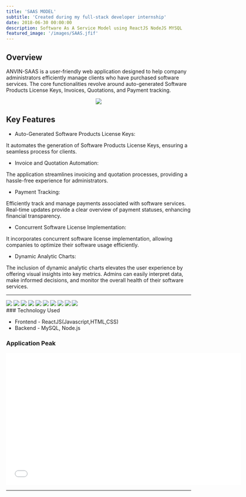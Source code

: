 ```yaml
---
title: 'SAAS MODEL'
subtitle: 'Created during my full-stack developer internship'
date: 2018-06-30 00:00:00
description: Software As A Service Model using ReactJS NodeJS MYSQL
featured_image: '/images/SAAS.jfif'
---
```



## Overview

ANVIN-SAAS is a user-friendly web application designed to help company administrators efficiently manage clients who have purchased software services. The core functionalities revolve around auto-generated Software Products License Keys, Invoices, Quotations, and Payment tracking.

<div style="display: flex; justify-content: center; align-items: center; text-align: center;">
	<img src="/images/S_STRUC.png">
</div>

## Key Features

* Auto-Generated Software Products License Keys:

It automates the generation of Software Products License Keys, ensuring a seamless process for clients.

* Invoice and Quotation Automation:

The application streamlines invoicing and quotation processes, providing a hassle-free experience for administrators.

* Payment Tracking:

Efficiently track and manage payments associated with software services. Real-time updates provide a clear overview of payment statuses, enhancing financial transparency.

* Concurrent Software License Implementation:

It incorporates concurrent software license implementation, allowing companies to optimize their software usage efficiently.
* Dynamic Analytic Charts:

The inclusion of dynamic analytic charts elevates the user experience by offering visual insights into key metrics. Admins can easily interpret data, make informed decisions, and monitor the overall health of their software services.


---

<div class="gallery" data-columns="1">
	<img src="/images/S1.png">
	<img src="/images/S2.png">
	<img src="/images/S3.png">
	<img src="/images/S4.png">
	<img src="/images/S5.png">
	<img src="/images/S6.png">
	<img src="/images/S7.png">
	<img src="/images/S8.png">
	<img src="/images/S9.png">
	<img src="/images/S10.png">
</div>
### Technology Used

* Frontend - ReactJS(Javascript,HTML,CSS)
* Backend - MySQL, Node.js

### Application Peak

<iframe src="[[[https://player.vimeo.com/video/148003889](https://drive.google.com/file/d/1tBqqZEW16QpNrQ94cqjLP1DS2OsMx3JD/view?usp=sharing)https://drive.google.com/file/d/1tBqqZEW16QpNrQ94cqjLP1DS2OsMx3JD/view?usp=sharin](https://drive.google.com/file/d/1tBqqZEW16QpNrQ94cqjLP1DS2OsMx3JD/view?usp=drive_link)g](https://drive.google.com/file/d/1tBqqZEW16QpNrQ94cqjLP1DS2OsMx3JD/view?usp=drive_link)https://drive.google.com/file/d/1tBqqZEW16QpNrQ94cqjLP1DS2OsMx3JD/view?usp=drive_link" width="640" height="360" frameborder="0" allowfullscreen></iframe>



---
